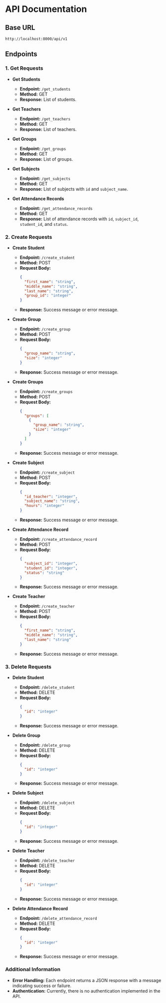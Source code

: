 # API Documentation

## Base URL
```
http://localhost:8000/api/v1
```

## Endpoints

### 1. Get Requests

- **Get Students**
  - **Endpoint:** `/get_students`
  - **Method:** GET
  - **Response:** List of students.

- **Get Teachers**
  - **Endpoint:** `/get_teachers`
  - **Method:** GET
  - **Response:** List of teachers.

- **Get Groups**
  - **Endpoint:** `/get_groups`
  - **Method:** GET
  - **Response:** List of groups.

- **Get Subjects**
  - **Endpoint:** `/get_subjects`
  - **Method:** GET
  - **Response:** List of subjects with `id` and `subject_name`.

- **Get Attendance Records**
  - **Endpoint:** `/get_attendance_records`
  - **Method:** GET
  - **Response:** List of attendance records with `id`, `subject_id`, `student_id`, and `status`.

### 2. Create Requests

- **Create Student**
  - **Endpoint:** `/create_student`
  - **Method:** POST
  - **Request Body:**
    ```json
    {
      "first_name": "string",
      "middle_name": "string",
      "last_name": "string",
      "group_id": "integer"
    }
    ```
  - **Response:** Success message or error message.

- **Create Group**
  - **Endpoint:** `/create_group`
  - **Method:** POST
  - **Request Body:**
    ```json
    {
      "group_name": "string",
      "size": "integer"
    }
    ```
  - **Response:** Success message or error message.

- **Create Groups**
  - **Endpoint:** `/create_groups`
  - **Method:** POST
  - **Request Body:**
    ```json
    {
      "groups": [
        {
          "group_name": "string",
          "size": "integer"
        }
      ]
    }
    ```
  - **Response:** Success message or error message.

- **Create Subject**
  - **Endpoint:** `/create_subject`
  - **Method:** POST
  - **Request Body:**
    ```json
    {
      "id_teacher": "integer",
      "subject_name": "string",
      "hours": "integer"
    }
    ```
  - **Response:** Success message or error message.

- **Create Attendance Record**
  - **Endpoint:** `/create_attendance_record`
  - **Method:** POST
  - **Request Body:**
    ```json
    {
      "subject_id": "integer",
      "student_id": "integer",
      "status": "string"
    }
    ```
  - **Response:** Success message or error message.

- **Create Teacher**
  - **Endpoint:** `/create_teacher`
  - **Method:** POST
  - **Request Body:**
    ```json
    {
      "first_name": "string",
      "middle_name": "string",
      "last_name": "string"
    }
    ```
  - **Response:** Success message or error message.

### 3. Delete Requests

- **Delete Student**
  - **Endpoint:** `/delete_student`
  - **Method:** DELETE
  - **Request Body:**
    ```json
    {
      "id": "integer"
    }
    ```
  - **Response:** Success message or error message.

- **Delete Group**
  - **Endpoint:** `/delete_group`
  - **Method:** DELETE
  - **Request Body:**
    ```json
    {
      "id": "integer"
    }
    ```
  - **Response:** Success message or error message.

- **Delete Subject**
  - **Endpoint:** `/delete_subject`
  - **Method:** DELETE
  - **Request Body:**
    ```json
    {
      "id": "integer"
    }
    ```
  - **Response:** Success message or error message.

- **Delete Teacher**
  - **Endpoint:** `/delete_teacher`
  - **Method:** DELETE
  - **Request Body:**
    ```json
    {
      "id": "integer"
    }
    ```
  - **Response:** Success message or error message.

- **Delete Attendance Record**
  - **Endpoint:** `/delete_attendance_record`
  - **Method:** DELETE
  - **Request Body:**
    ```json
    {
      "id": "integer"
    }
    ```
  - **Response:** Success message or error message.

### Additional Information
- **Error Handling:** Each endpoint returns a JSON response with a message indicating success or failure.
- **Authentication:** Currently, there is no authentication implemented in the API.
